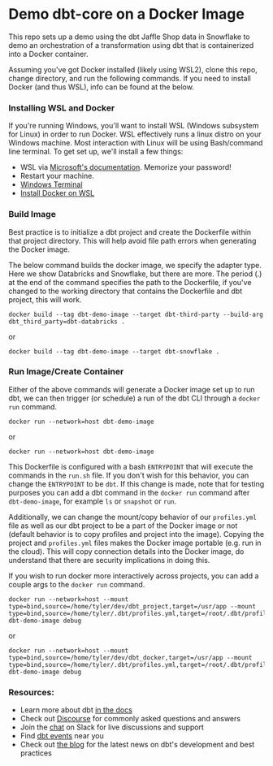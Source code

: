 # Demo dbt-core on a Docker Image

This repo sets up a demo using the dbt Jaffle Shop data in Snowflake to demo an orchestration of a transformation using dbt that is containerized into a Docker container.

Assuming you've got Docker installed (likely using WSL2), clone this repo, change directory, and run the following commands. If you need to install Docker (and thus WSL), info can be found at the below.

### Installing WSL and Docker

If you're running Windows, you'll want to install WSL (Windows subsystem for Linux) in order to run Docker. WSL effectively runs a linux distro on your Windows machine. Most interaction with Linux will be using Bash/command line terminal. To get set up, we'll install a few things:

- WSL via [Microsoft's documentation](https://docs.microsoft.com/en-us/windows/wsl/install). Memorize your password!
- Restart your machine.
- [Windows Terminal](https://apps.microsoft.com/store/detail/windows-terminal/9N0DX20HK701?hl=en-us&gl=US)
- [Install Docker on WSL](https://docs.microsoft.com/en-us/windows/wsl/tutorials/wsl-containers)

### Build Image

Best practice is to initialize a dbt project and create the Dockerfile within that project directory. This will help avoid file path errors when generating the Docker image.

The below command builds the docker image, we specify the adapter type. Here we show Databricks and Snowflake, but there are more. The period (.) at the end of the command specifies the path to the Dockerfile, if you've changed to the working directory that contains the Dockerfile and dbt project, this will work.

```
docker build --tag dbt-demo-image --target dbt-third-party --build-arg dbt_third_party=dbt-databricks .
```

or

```
docker build --tag dbt-demo-image --target dbt-snowflake .
```

### Run Image/Create Container

Either of the above commands will generate a Docker image set up to run dbt, we can then trigger (or schedule) a run of the dbt CLI through a `docker run` command.

```
docker run --network=host dbt-demo-image
```

or

```
docker run --network=host dbt-demo-image
```

This Dockerfile is configured with a bash `ENTRYPOINT` that will execute the commands in the `run.sh` file. If you don't wish for this behavior, you can change the `ENTRYPOINT` to be `dbt`. If this change is made, note that for testing purposes you can add a dbt command in the `docker run` command after `dbt-demo-image`, for example `ls` or `snapshot` or `run`. 

Additionally, we can change the mount/copy behavior of our `profiles.yml` file as well as our dbt project to be a part of the Docker image or not (default behavior is to copy profiles and project into the image). Copying the project and `profiles.yml` files makes the Docker image portable (e.g. run in the cloud). This will copy connection details into the Docker image, do understand that there are security implications in doing this.

If you wish to run docker more interactively across projects, you can add a couple args to the `docker run` command.

```
docker run --network=host --mount type=bind,source=/home/tyler/dev/dbt_project,target=/usr/app --mount type=bind,source=/home/tyler/.dbt/profiles.yml,target=/root/.dbt/profiles.yml dbt-demo-image debug
```

or

```
docker run --network=host --mount type=bind,source=/home/tyler/dev/dbt_docker,target=/usr/app --mount type=bind,source=/home/tyler/.dbt/profiles.yml,target=/root/.dbt/profiles.yml dbt-demo-image debug
```

### Resources:
- Learn more about dbt [in the docs](https://docs.getdbt.com/docs/introduction)
- Check out [Discourse](https://discourse.getdbt.com/) for commonly asked questions and answers
- Join the [chat](https://community.getdbt.com/) on Slack for live discussions and support
- Find [dbt events](https://events.getdbt.com) near you
- Check out [the blog](https://blog.getdbt.com/) for the latest news on dbt's development and best practices
